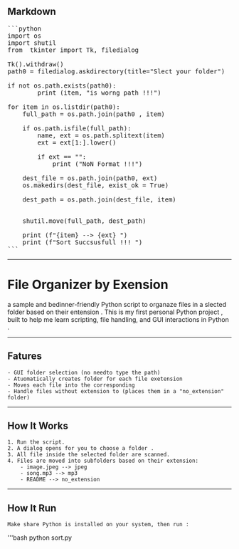 ## Markdown
<pre>
```python
import os
import shutil
from  tkinter import Tk, filedialog

Tk().withdraw()
path0 = filedialog.askdirectory(title="Slect your folder")

if not os.path.exists(path0):
		print (item, "is worng path !!!")
		
for item in os.listdir(path0):
	full_path = os.path.join(path0 , item)
	
	if os.path.isfile(full_path):
		name, ext = os.path.splitext(item)
		ext = ext[1:].lower()
		
		if ext == "":
			print ("NoN Format !!!")

	dest_file = os.path.join(path0, ext)
	os.makedirs(dest_file, exist_ok = True)
	
	dest_path = os.path.join(dest_file, item)
	
	
	shutil.move(full_path, dest_path)
	
	print (f"{item} --> {ext} ")
	print (f"Sort Succsusfull !!! ")
```
</pre>

----------------------------

# File Organizer by Exension 
a sample and bedinner-friendly Python script to organaze files in a slected folder based on their entension .
This is my first personal Python  project ,  built to help me learn scripting, file handling, and GUI interactions in Python .

------------

## Fatures 

	- GUI folder selection (no needto type the path)
	- Atuomatically creates folder for each file exetension
	- Moves each file into the corresponding
	- Handle files without extension to (places them in a "no_extension" folder)
	
------------

## How It Works 
	
	1. Run the script.
	2. A dialog opens for you to choose a folder .
	3. All file inside the selected folder are scanned.
	4. Files are moved into subfolders based on their extension:
		- image.jpeg --> jpeg
		- song.mp3 --> mp3
		- README --> no_extension
		
--------------

## How It Run 
	Make share Python is installed on your system, then run :
	
'''bash
	python sort.py
